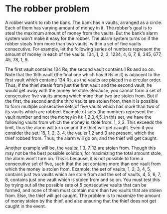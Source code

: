 # The robber problem

A robber want’s to rob the bank. The bank has n vaults, arranged as a circle. Each of them has varying amount of money in it. The robber’s goal is to steal the maximum amount of money from the vaults. But the bank’s alarm system won’t make it easy for the robber. The alarm system turns on if the robber steals from more than two vaults, within a set of five vaults consecutive. For example, let the following series of numbers represent the amount of money in each of the vaults: 134, 1, 2, 3, 1234, 4, 6, 7, 8, 345, 677, 45, 78, 1, 9. 


The first vault contains 134 Rs, the second vault contains 1 Rs and so on.  Note that the 15th vault (the final one which has 9 Rs in it) is adjacent to the first vault which contains 134 Rs, as the vaults are placed in a circular order. Thus, if the thief steals from just the first vault and the second vault, he would get away with the money he stole. Because, you cannot form a set of consecutive five vaults among which more than two are stolen from. But if the first, the second and the third vaults are stolen from, then it is possible to form multiple consecutive sets of five vaults which has more than two of its vaults which are robbed. Example of sets (the numbers represent the vault number and not the money in it): 1,2,3,4,5. In this set, we have the following vaults from which the money is stole from: 1, 2,3. This exceeds the limit, thus the alarm will turn on and the thief will get caught. Even if you consider the set: 15, 1, 2, 3, 4, the vaults 1,2 and 3 are present, which the thief robbed from. Thus, the alarm will go on, and the thief will get caught.  

Another example will be, the vaults: 1,3, 7, 12 are stolen from. Though this may not be the best possible solution, for maximizing the total amount stole, the alarm won’t turn on. This is because, it is not possible to form a consecutive set of five, such that the set contains more than one vault from which the money is stolen from. Example: the set of vaults, 1, 2, 3, 4, 5, contains just two vaults which are stole from and the set of vaults, 4, 5, 6, 7, 8, contains just one vault which is stolen from and so on. You must test this by trying out all the possible sets of 5 consecutive vaults that can be formed, and none of them must contain more than two vaults that are stolen from. Else, the thief will get caught. The problem is to maximize the amount of money stolen by the thief, and also ensuring that the thief does not get caught in the event. 

